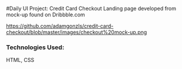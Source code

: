 #Daily UI Project: Credit Card Checkout
Landing page developed from mock-up found on Dribbble.com

https://github.com/adamgonzls/credit-card-checkout/blob/master/images/checkout%20mock-up.png

### Technologies Used:
HTML, CSS



